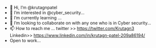 - 👋 Hi, I’m @krutagnpatel
- 👀 I’m interested in @cyber_security...
- 🌱 I’m currently learning ...
- 💞️ I’m looking to collaborate on with any one who is in Cyber security...
- 📫 How to reach me ...
   twitter >>  https://twitter.com/Krutagn3
   Linkedin>>  https://www.linkedin.com/in/krutagn-patel-209a86194/
- Open to work...


